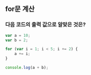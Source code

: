 ## for문 계산

### 다음 코드의 출력 값으로 알맞은 것은?

```javascript
var a = 10;
var b = 2;

for (var i = 1; i < 5; i += 2) {
    a += i;
}

console.log(a + b);
```
